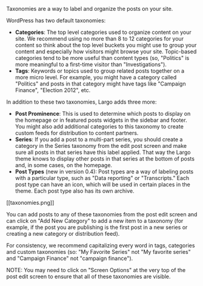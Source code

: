 Taxonomies are a way to label and organize the posts on your site.

WordPress has two default taxonomies:

- **Categories**: The top level categories used to organize content on your site. We recommend using no more than 8 to 12 categories for your content so think about the top level buckets you might use to group your content and especially how visitors might browse your site. Topic-based categories tend to be more useful than content types (so, "Politics" is more meaningful to a first-time visitor than "Investigations").
- **Tags**: Keywords or topics used to group related posts together on a more micro level. For example, you might have a category called "Politics" and posts in that category might have tags like "Campaign Finance", "Election 2012", etc.

In addition to these two taxonomies, Largo adds three more:

- **Post Prominence**: This is used to determine which posts to display on the homepage or in featured posts widgets in the sidebar and footer. You might also add additional categories to this taxonomy to create custom feeds for distribution to content partners.
- **Series**: If you add a post to a multi-part series, you should create a category in the Series taxonomy from the edit post screen and make sure all posts in that series have this label applied. That way the Largo theme knows to display other posts in that series at the bottom of posts and, in some cases, on the homepage.
- **Post Types** (new in version 0.4): Post types are a way of labeling posts with a particular type, such as "Data reporting" or "Transcripts." Each post type can have an icon, which will be used in certain places in the theme. Each post type also has its own archive. 

[[taxonomies.png]]

You can add posts to any of these taxonomies from the post edit screen and can click on "Add New Category" to add a new item to a taxonomy (for example, if the post you are publishing is the first post in a new series or creating a new category or distribution feed).

For consistency, we recommend capitalizing every word in tags, categories and custom taxonomies (so: "My Favorite Series" not "My favorite series" and "Campaign Finance" not "campaign finance").

NOTE: You may need to click on "Screen Options" at the very top of the post edit screen to ensure that all of these taxonomies are visible.


